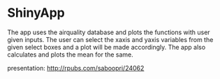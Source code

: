 ShinyApp
=======================
The app uses the airquality database and plots the functions with user given inputs.
The user can select the xaxis and yaxis variables from the given select boxes and a plot will be made accordingly.
The app also calculates and plots the mean for the same.

presentation: http://rpubs.com/saboopri/24062
